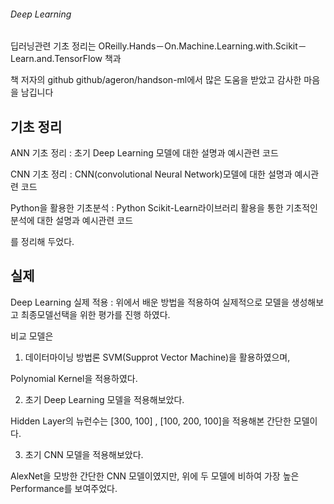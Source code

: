 ###### Deep Learning 


딥러닝관련 기초 정리는 
OReilly.Hands－On.Machine.Learning.with.Scikit－Learn.and.TensorFlow 책과

책 저자의 github github/ageron/handson-ml에서 많은 도움을 받았고 감사한 마음을 남깁니다


## 기초 정리
ANN 기초 정리 : 초기 Deep Learning 모델에 대한 설명과 예시관련 코드

CNN 기초 정리 : CNN(convolutional Neural Network)모델에 대한 설명과 예시관련 코드

Python을 활용한 기초분석 : Python Scikit-Learn라이브러리 활용을 통한 기초적인 분석에 대한 설명과 예시관련 코드 

를 정리해 두었다.


## 실제 
Deep Learning 실제 적용 : 위에서 배운 방법을 적용하여 실제적으로 모델을 생성해보고 최종모델선택을 위한 평가를 진행 하였다. 

비교 모델은 

1. 데이터마이닝 방법론 SVM(Supprot Vector Machine)을 활용하였으며,

Polynomial Kernel을 적용하였다.

2. 초기 Deep Learning 모델을 적용해보았다.

Hidden Layer의 뉴런수는 [300, 100] , [100, 200, 100]을 적용해본 간단한 모델이다.

3. 초기 CNN 모델을 적용해보았다.

AlexNet을 모방한 간단한 CNN 모델이였지만, 위에 두 모델에 비하여 가장 높은 Performance를 보여주었다.
